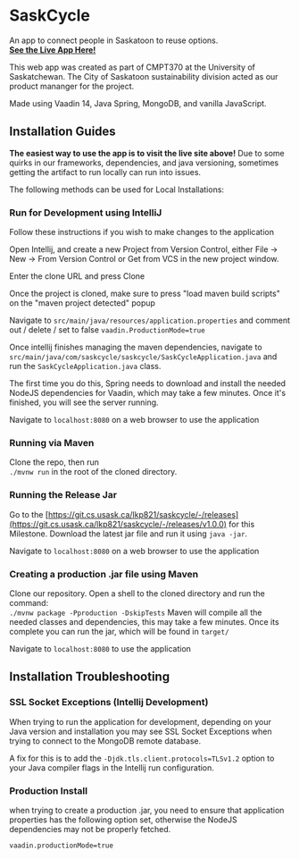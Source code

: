 # SaskCycle
An app to connect people in Saskatoon to reuse options.   
**[See the Live App Here!](https://saskcycle.herokuapp.com/)**

This web app was created as part of CMPT370 at the University of Saskatchewan. The City of Saskatoon sustainability division acted as our product mananger for the project. 

Made using Vaadin 14, Java Spring, MongoDB, and vanilla JavaScript.

## Installation Guides
**The easiest way to use the app is to visit the live site above!**
Due to some quirks in our frameworks, dependencies, and java versioning, sometimes getting the artifact to run locally can run into issues. 

The following methods can be used for Local Installations: 

### Run for Development using IntelliJ 
Follow these instructions if you wish to make changes to the application

Open Intellij, and create a new Project from Version Control, either File ->
New -> From Version Control or Get from VCS in the new project window. 

Enter the clone URL and press Clone

Once the project is cloned, make sure to press "load maven build scripts" on the "maven project detected" popup 

Navigate to `src/main/java/resources/application.properties` and comment out / delete / set to false `vaadin.ProductionMode=true`

Once intellij finishes managing the maven dependencies, navigate to 
`src/main/java/com/saskcycle/saskcycle/SaskCycleApplication.java` and run the `SaskCycleApplication.java` class.

The first time you do this, Spring needs to download and install the needed NodeJS dependencies for Vaadin, which may take a few minutes. Once it's finished, you will see the server running. 

Navigate to `localhost:8080` on a web browser to use the application 

### Running via Maven
Clone the repo, then run  
`./mvnw run` 
in the root of the cloned directory. 

### Running the Release Jar 
Go to the [https://git.cs.usask.ca/lkp821/saskcycle/-/releases](https://git.cs.usask.ca/lkp821/saskcycle/-/releases/v1.0.0) for this Milestone. Download the latest jar file and run it using `java -jar`.

Navigate to `localhost:8080` on a web browser to use the application 

### Creating a production .jar file using Maven
Clone our repository. Open a shell to the cloned directory and run the command:  
`./mvnw package -Pproduction -DskipTests`
Maven will compile all the needed classes and dependencies, this may take a few minutes. Once its complete you can run the jar, which will be found in `target/` 

Navigate to `localhost:8080` to use the application 

## Installation Troubleshooting
### SSL Socket Exceptions (Intellij Development) 
When trying to run the application for development, depending on your Java version and installation you may see SSL Socket Exceptions when trying to connect to the MongoDB remote database. 

A fix for this is to add the `-Djdk.tls.client.protocols=TLSv1.2` option to your Java compiler flags in the Intellij run configuration. 

### Production Install 
when trying to create a production .jar, you need to ensure that application properties has the following option set, otherwise the NodeJS dependencies may not be properly fetched.

 `vaadin.productionMode=true`

